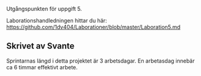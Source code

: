 Utgångspunkten för uppgift 5.

Laborationshandledningen hittar du här: https://github.com/1dv404/Laborationer/blob/master/Laboration5.md

## Skrivet av Svante
Sprintarnas längd i detta projektet är 3 arbetsdagar. En arbetasdag innebär ca 6 timmar effektivt arbete.